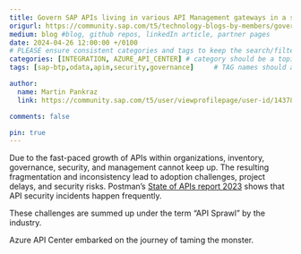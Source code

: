 ```yaml
---
title: Govern SAP APIs living in various API Management gateways in a single place with Azure API Center
origurl: https://community.sap.com/t5/technology-blogs-by-members/govern-sap-apis-living-in-various-api-management-gateways-in-a-single-place/ba-p/13682483
medium: blog #blog, github repos, linkedIn article, partner pages
date: 2024-04-26 12:00:00 +/0100
# PLEASE ensure consistent categories and tags to keep the search/filtering meaningful!
categories: [INTEGRATION, AZURE_API_CENTER] # category should be a topic and sub-category primary product
tags: [sap-btp,odata,apim,security,governance]     # TAG names should always be lowercase

author:
  name: Martin Pankraz
  link: https://community.sap.com/t5/user/viewprofilepage/user-id/143781

comments: false

pin: true
---
```

Due to the fast-paced growth of APIs within organizations, inventory, governance, security, and management cannot keep up. The resulting fragmentation and inconsistency lead to adoption challenges, project delays, and security risks. Postman’s [State of APIs report 2023](https://www.postman.com/state-of-api/executing-on-apis/#frequency-of-api-security-incidents) shows that API security incidents happen frequently.

These challenges are summed up under the term “API Sprawl” by the industry.

Azure API Center embarked on the journey of taming the monster.
